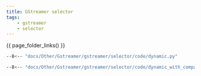 ```yaml
---
title: GStreamer selector
tags:
    - gstreamer
    - selector
---
```



{{ page_folder_links() }}


```bash title="dynamic selector"
--8<-- "docs/Other/Gstreamer/gstreamer/selector/code/dynamic.py"
```


```bash title="dynamic selector and compositor"
--8<-- "docs/Other/Gstreamer/gstreamer/selector/code/dynamic_with_compasitor.py"
```